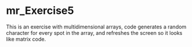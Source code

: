 mr_Exercise5
============

This is an exercise with multidimensional arrays, code generates a random character for every spot in the array, and refreshes the screen so it looks like matrix code.
